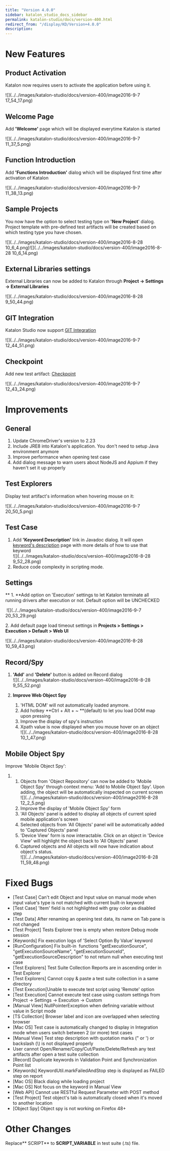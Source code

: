 ```yaml
---
title: "Version 4.0.0" 
sidebar: katalon_studio_docs_sidebar
permalink: katalon-studio/docs/version-400.html 
redirect_from: "/display/KD/Version+4.0.0" 
description: 
---
```

New Features
============

Product Activation
------------------

Katalon now requires users to activate the application before using it.

![](../../images/katalon-studio/docs/version-400/image2016-9-7 17_54_17.png)

Welcome Page
------------

Add **'Welcome'** page which will be displayed everytime Katalon is started

![](../../images/katalon-studio/docs/version-400/image2016-9-7 11_37_5.png)

Function Introduction
---------------------

Add **'Functions Introduction'** dialog which will be displayed first time after activation of Katalon

![](../../images/katalon-studio/docs/version-400/image2016-9-7 11_38_13.png)

Sample Projects
---------------

You now have the option to select testing type on **'New Project**' dialog. Project template with pre-defined test artifacts will be created based on which testing type you have chosen.

![](../../images/katalon-studio/docs/version-400/image2016-8-28 10_6_4.png)![](../../images/katalon-studio/docs/version-400/image2016-8-28 10_6_14.png)

External Libraries settings
---------------------------

External Libraries can now be added to Katalon through **Project -> Settings -> External Libraries**

![](../../images/katalon-studio/docs/version-400/image2016-8-28 9_50_44.png)

GIT Integration
---------------

Katalon Studio now support [GIT Integration](/pages/viewpage.action?pageId=2261849)

![](../../images/katalon-studio/docs/version-400/image2016-9-7 12_44_51.png)

Checkpoint
----------

Add new test artifact: [Checkpoint](/pages/viewpage.action?pageId=2261817)

![](../../images/katalon-studio/docs/version-400/image2016-9-7 12_43_24.png)

Improvements
============

General
-------

1.  Update ChromeDriver's version to 2.23
2.  Include JRE8 into Katalon's application. You don't need to setup Java environment anymore
3.  Improve performance when opening test case
4.  Add dialog message to warn users about NodeJS and Appium if they haven't set it up properly

Test Explorers
--------------

Display test artifact's information when hovering mouse on it:

![](../../images/katalon-studio/docs/version-400/image2016-9-7 20_50_5.png)

Test Case
---------

1.  Add **'Keyword Description'** link in Javadoc dialog. It will open [keyword's description](http://docs.katalon.com/display/KD/Keyword+Index) page with more details of how to use that keyword  
    ![](../../images/katalon-studio/docs/version-400/image2016-8-28 9_52_28.png)
2.  Reduce code complexity in scripting mode. 

Settings
--------

** 1. **Add option on 'Execution' settings to let Katalon terminate all running drivers after execution or not. Default option will be UNCHECKED

 ![](../../images/katalon-studio/docs/version-400/image2016-9-7 20_53_29.png)

2. Add default page load timeout settings in **Projects > Settings > Execution > Default > Web UI**

![](../../images/katalon-studio/docs/version-400/image2016-8-28 10_59_43.png)

Record/Spy
----------

1.  **'Add'** and **'Delete'** button is added on Record dialog  
    ![](../../images/katalon-studio/docs/version-400/image2016-8-28 9_55_52.png)  
      
    
2.  **Improve Web Object Spy**
    1.  'HTML DOM' will not automatically loaded anymore.
    2.  Add hotkey **Ctrl + Alt + ~ **(default) to let you load DOM map upon pressing
    3.  Improve the display of spy's instruction
    4.  Xpath value is now displayed when you mouse hover on an object  
        ![](../../images/katalon-studio/docs/version-400/image2016-8-28 10_1_47.png)  
          
        

Mobile Object Spy
-----------------

Improve 'Mobile Object Spy':

1.  1.  Objects from 'Object Repository' can now be added to 'Mobile Object Spy' through context menu: 'Add to Mobile Object Spy'. Upon adding, the object will be automatically inspected on current screen  
        ![](../../images/katalon-studio/docs/version-400/image2016-8-28 12_2_5.png)
    2.  Improve the display of 'Mobile Object Spy' form
    3.  'All Objects' panel is added to display all objects of current spied mobile application's screen
    4.  Selected objects from 'All Objects' panel will be automatically added to 'Captured Objects' panel
    5.  'Device View' form is now interactable. Click on an object in 'Device View' will highlight the object back to 'All Objects' panel
    6.  Captured objects and All objects will now have indication about object's status.   
        ![](../../images/katalon-studio/docs/version-400/image2016-8-28 11_59_48.png)

Fixed Bugs
==========

*   \[Test Case\] Can't edit Object and Input value on manual mode when input value's type is not matched with current built-in keyword
*   \[Test Case\] 'Item' field is not highlighted with gray color as disabled step
*   \[Test Data\] After renaming an opening test data, its name on Tab pane is not changed
*   \[Test Project\] Tests Explorer tree is empty when restore Debug mode session
*   \[Keywords\] Fix execution logs of 'Select Option By Value' keyword
*   \[RunConfiguration\] Fix built-in  functions "getExecutionSource", "getExecutionSourceName", "getExecutionSourceId", "getExecutionSourceDescription" to not return null when executing test case
*   \[Test Explorers\] Test Suite Collection Reports are in ascending order in Test Explorer
*   \[Test Explorers\] Cannot copy & paste a test suite collection in a same directory
*   \[Test Execution\[Unable to execute test script using 'Remote' option
*   \[Test Execution\] Cannot execute test case using custom settings from Project -> Settings -> Execution -> Custom
*   \[Manual View\] NullPointerException when defining variable without value in Script mode
*   \[TS Collection\] Browser label and icon are overlapped when selecting browser
*   \[Mac OS\] Test case is automatically changed to display in Integration mode when users switch between 2 (or more) test cases
*   \[Manual View\] Test step description with quotation marks (" or ') or backslash (\\) is not displayed properly
*   User cannot Open/Rename/Copy/Cut/Paste/Delete/Refresh any test artifacts after open a test suite collection
*   \[Record\] Duplicate keywords in Validation Point and Synchronization Point list
*   \[Keywords\] KeywordUtil.markFailedAndStop step is displayed as FAILED step on report
*   \[Mac OS\] Black dialog while loading project
*   \[Mac OS\] Not focus on the keyword in Manual View
*   \[Web API\] Cannot use RESTful Request Parameter with POST method
*   \[Test Project\] Test object's tab is automatically closed when it's moved to another location
*   \[Object Spy\] Object spy is not working on Firefox 48+

Other Changes
=============

Replace** <type>SCRIPT<type>** to **<type>SCRIPT_VARIABLE</type>** in test suite (.ts) file.